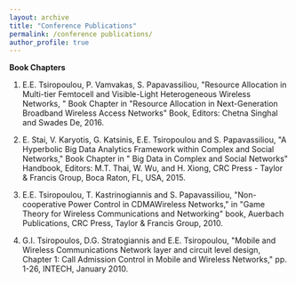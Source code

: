 ```yaml
---
layout: archive
title: "Conference Publications"
permalink: /conference publications/
author_profile: true
---
```


**Book Chapters**

1. E.E. Tsiropoulou, P. Vamvakas, S. Papavassiliou, "Resource Allocation in Multi-tier Femtocell and Visible-Light Heterogeneous Wireless Networks, " Book Chapter in "Resource Allocation in Next-Generation Broadband Wireless Access Networks" Book, Editors: Chetna Singhal and Swades De, 2016.

2. E. Stai, V. Karyotis, G. Katsinis, E.E. Tsiropoulou and S. Papavassiliou, "A Hyperbolic Big Data Analytics Framework within Complex and Social Networks," Book Chapter in " Big Data in Complex and Social Networks" Handbook, Editors: M.T. Thai, W. Wu, and H. Xiong, CRC Press - Taylor & Francis Group, Boca Raton, FL, USA, 2015.

3. E.E. Tsiropoulou, T. Kastrinogiannis and S. Papavassiliou, "Non-cooperative Power Control in CDMAWireless Networks," in "Game Theory for Wireless Communications and Networking" book, Auerbach Publications, CRC Press, Taylor & Francis Group, 2010.

4. G.I. Tsiropoulos, D.G. Stratogiannis and E.E. Tsiropoulou, "Mobile and Wireless Communications Network layer and circuit level design, Chapter 1: Call Admission Control in Mobile and Wireless Networks," pp. 1-26, INTECH, January 2010.
